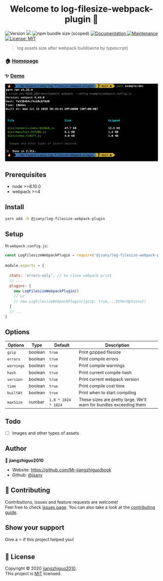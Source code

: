 <h1 align="center">Welcome to log-filesize-webpack-plugin 👋</h1>
<p>
  <img alt="Version" src="https://img.shields.io/badge/version-1.0.0-blue.svg?cacheSeconds=2592000" />
  <img src="https://img.shields.io/badge/node-%3E%3D8.10.0-blue.svg" />
  <img alt="npm bundle size (scoped)" src="https://img.shields.io/bundlephobia/minzip/@jsany/log-filesize-webpack-plugin">
  <a href="https://github.com/jsany/log-filesize-webpack-plugin#readme" target="_blank">
    <img alt="Documentation" src="https://img.shields.io/badge/documentation-yes-brightgreen.svg" />
  </a>
  <a href="https://github.com/jsany/log-filesize-webpack-plugin/graphs/commit-activity" target="_blank">
    <img alt="Maintenance" src="https://img.shields.io/badge/Maintained%3F-yes-green.svg" />
  </a>
  <a href="https://github.com/jsany/log-filesize-webpack-plugin/blob/master/LICENSE" target="_blank">
    <img alt="License: MIT" src="https://img.shields.io/badge/License-MIT-yellow.svg" target="_blank" />
  </a>
</p>

> log assets size after webpack build(wirte by typescript)

### 🏠 [Homepage](https://github.com/jsany/log-filesize-webpack-plugin#readme)

### ✨ [Demo](https://github.com/jsany/log-filesize-webpack-plugin/blob/main/example/webpack.config.js)

![example](screenshots/example.png)

## Prerequisites

- node >=8.10.0
- webpack >=4

## Install

```sh
yarn add -D @jsany/log-filesize-webpack-plugin
```

## Setup

In `webpack.config.js`:

```js
const LogFilesizeWebpackPlugin = require('@jsany/log-filesize-webpack-plugin');

module.exports = {

  stats: 'errors-only', // to close webpack print
  // ...
  plugins: [
    new LogFilesizeWebpackPlugin()
    // or
    // new LogFilesizeWebpackPlugin({gzip: true,...OtherOptions})
  ]
  // ...
}
```

## Options

| Options    | Type    | Default             | Description                                                         |
| ---------- | ------- | ------------------- | ------------------------------------------------------------------- |
| `gzip`     | boolean | `true`              | Print gzipped filesize                                              |
| `errors`   | boolean | `true`              | Print compile errors                                                |
| `warnings` | boolean | `true`              | Print compile warnings                                              |
| `hash`     | boolean | `true`              | Print current compile hash                                          |
| `version`  | boolean | `true`              | Print current webpack version                                       |
| `time`     | boolean | `true`              | Print compile cost time                                             |
| `builtAt`  | boolean | `true`              | Print when to start compiling                                       |
| `maxSize`  | number  | `1.8 * 1024 * 1024` | These sizes are pretty large. We'll warn for bundles exceeding them |

## Todo

- [ ] Images and other types of assets

## Author

👤 **jiangzhiguo2010**

- Website: <https://github.com/Mr-jiangzhiguo/book>
- Github: [@jsany](https://github.com/jsany)

## 🤝 Contributing

Contributions, issues and feature requests are welcome!<br />Feel free to check [issues page](https://github.com/jsany/log-filesize-webpack-plugin/issues). You can also take a look at the [contributing guide](https://github.com/jsany/log-filesize-webpack-plugin/blob/master/CONTRIBUTING.md).

## Show your support

Give a ⭐️ if this project helped you!

## 📝 License

Copyright © 2020 [jiangzhiguo2010](https://github.com/jsany).<br />
This project is [MIT](https://github.com/jsany/log-filesize-webpack-plugin/blob/master/LICENSE) licensed.
